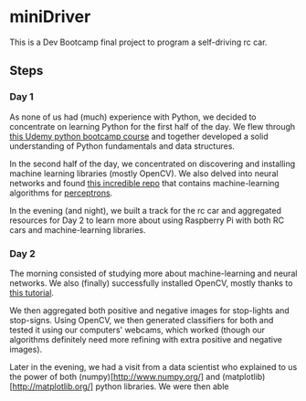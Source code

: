 # miniDriver
This is a Dev Bootcamp final project to program a self-driving rc car.

## Steps
### Day 1
As none of us had (much) experience with Python, we decided to concentrate on learning Python for the first half of the day. We flew through [this Udemy python bootcamp course](https://www.udemy.com/complete-python-bootcamp/) and together developed a solid understanding of Python fundamentals and data structures.

In the second half of the day, we concentrated on discovering and installing machine learning libraries (mostly OpenCV). We also delved into neural networks and found [this incredible repo](https://github.com/FlorianMuellerklein/Machine-Learning) that contains machine-learning algorithms for [perceptrons](http://neuralnetworksanddeeplearning.com/chap1.html).

In the evening (and night), we built a track for the rc car and aggregated resources for Day 2 to learn more about using Raspberry Pi with both RC cars and machine-learning libraries.

### Day 2
The morning consisted of studying more about machine-learning and neural networks. We also (finally) successfully installed OpenCV, mostly thanks to [this tutorial](https://www.youtube.com/watch?v=U49CVY8yOxw).

We then aggregated both positive and negative images for stop-lights and stop-signs. Using OpenCV, we then generated classifiers for both and tested it using our computers' webcams, which worked (though our algorithms definitely need more refining with extra positive and negative images).

Later in the evening, we had a visit from a data scientist who explained to us the power of both (numpy)[http://www.numpy.org/] and (matplotlib)[http://matplotlib.org/] python libraries. We were then able